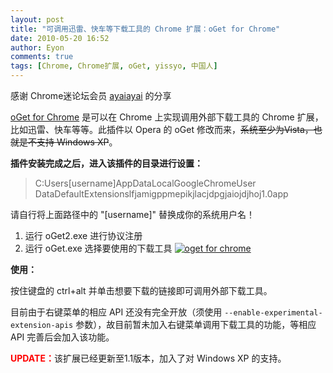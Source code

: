 ```yaml
---
layout: post
title: "可调用迅雷、快车等下载工具的 Chrome 扩展：oGet for Chrome"
date: 2010-05-20 16:52
author: Eyon
comments: true
tags: [Chrome, Chrome扩展, oGet, yissyo, 中国人]
---
```

感谢 Chrome迷论坛会员 [ayaiayai](http://bbs.chromi.org/thread-10903-1-1.html) 的分享

[oGet for Chrome](https://chrome.google.com/extensions/detail/lfjamigppmepikjlacjdpgjaiojdjhoj) 是可以在 Chrome 上实现调用外部下载工具的 Chrome 扩展，比如迅雷、快车等等。此插件以 Opera 的 oGet 修改而来，<del datetime="2010-05-20T06:50:13+00:00">系统至少为Vista，也就是不支持 Windows XP</del>。

**插件安装完成之后，进入该插件的目录进行设置：**


>C:Users[username]AppDataLocalGoogleChromeUser DataDefaultExtensionslfjamigppmepikjlacjdpgjaiojdjhoj1.0app


请自行将上面路径中的 "[username]" 替换成你的系统用户名！


1.  运行 oGet2.exe 进行协议注册
2.  运行 oGet.exe 选择要使用的下载工具
<a href="http://img.chromi.org/2010/05/oget-for-chrome.png">![](http://img.chromi.org/2010/05/oget-for-chrome-550x328.png "oget for chrome")</a>

**使用：**

按住键盘的 ctrl+alt 并单击想要下载的链接即可调用外部下载工具。

目前由于右键菜单的相应 API 还没有完全开放（须使用 `--enable-experimental-extension-apis` 参数），故目前暂未加入右键菜单调用下载工具的功能，等相应 API 完善后会加入该功能。

<span style="color: #ff0000;">**UPDATE：**</span>该扩展已经更新至1.1版本，加入了对 Windows XP 的支持。
